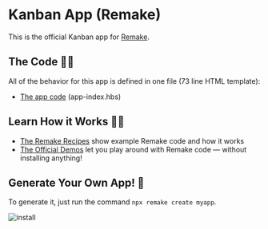 # Kanban App (Remake)

This is the official Kanban app for [Remake](https://remaketheweb.com/).

## The Code 👩‍💻

All of the behavior for this app is defined in one file (73 line HTML template):

* [The app code](pages/app-index.hbs) (app-index.hbs)

## Learn How it Works 👩‍🏫

* [The Remake Recipes](https://recipes.remaketheweb.com/) show example Remake code and how it works
* [The Official Demos](https://docs.remaketheweb.com/interactive-demos/) let you play around with Remake code — without installing anything!


## Generate Your Own App! 🎉

To generate it, just run the command `npx remake create myapp`.

![install](https://user-images.githubusercontent.com/364330/125079931-2ecd8500-e092-11eb-80ad-e3131c7def16.gif)
